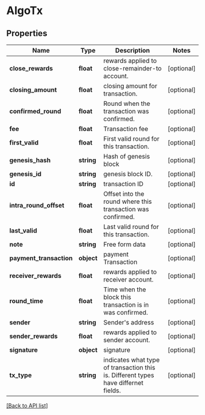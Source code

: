 # AlgoTx

## Properties

Name | Type | Description | Notes
------------ | ------------- | ------------- | -------------
**close_rewards** | **float** | rewards applied to close-remainder-to account. | [optional]
**closing_amount** | **float** | closing amount for transaction. | [optional]
**confirmed_round** | **float** | Round when the transaction was confirmed. | [optional]
**fee** | **float** | Transaction fee | [optional]
**first_valid** | **float** | First valid round for this transaction. | [optional]
**genesis_hash** | **string** | Hash of genesis block | [optional]
**genesis_id** | **string** | genesis block ID. | [optional]
**id** | **string** | transaction ID | [optional]
**intra_round_offset** | **float** | Offset into the round where this transaction was confirmed. | [optional]
**last_valid** | **float** | Last valid round for this transaction. | [optional]
**note** | **string** | Free form data | [optional]
**payment_transaction** | **object** | payment Transaction | [optional]
**receiver_rewards** | **float** | rewards applied to receiver account. | [optional]
**round_time** | **float** | Time when the block this transaction is in was confirmed. | [optional]
**sender** | **string** | Sender&#39;s address | [optional]
**sender_rewards** | **float** | rewards applied to sender account. | [optional]
**signature** | **object** | signature | [optional]
**tx_type** | **string** | indicates what type of transaction this is. Different types have differnet fields. | [optional]

[[Back to API list]](../../README.md#api-endpoints)
